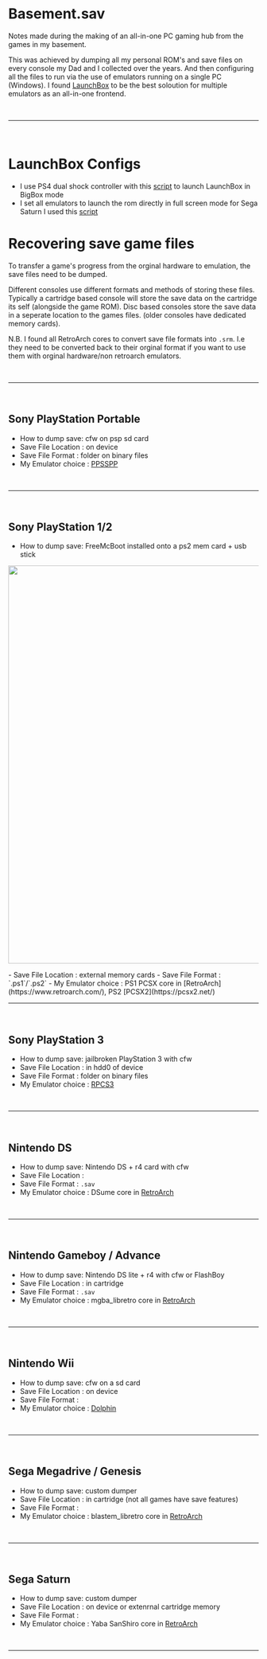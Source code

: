 # Basement.sav
Notes made during the making of an all-in-one PC gaming hub from the games in my basement.

This was achieved by dumping all my personal ROM's and save files on every console my Dad and I collected over the years. And then configuring all the files to run via the use of emulators running on a single PC (Windows). I found [LaunchBox](https://www.launchbox-app.com/download) to be the best soloution for multiple emulators as an all-in-one frontend.

<br>

<hr />

<br>

# LaunchBox Configs
 - I use PS4 dual shock controller with this [script](https://github.com/Shellywell123/BigBox_PS4_home_button_Launcher) to launch LaunchBox in BigBox mode
 - I set all emulators to launch the rom directly in full screen mode for Sega Saturn I used this [script](https://github.com/Shellywell123/Launch-Box_Yaba_Sanshiro_Fullscreen_AutoHotKey_Script)

# Recovering save game files
To transfer a game's progress from the orginal hardware to emulation, the save files need to be dumped. 

Different consoles use different formats and methods of storing these files. Typically a cartridge based console will store the save data on the cartridge its self (alongside the game ROM). Disc based consoles store the save data in a seperate location to the games files. (older consoles have dedicated memory cards).

N.B. I found all RetroArch cores to convert save file formats into `.srm`. I.e they need to be converted back to their orginal format if you want to use them with orginal hardware/non retroarch emulators.

<br>

<hr />

<br>

## Sony PlayStation Portable
 - How to dump save: cfw on psp sd card
 - Save File Location : on device
 - Save File Format : folder on binary files
 - My Emulator choice : [PPSSPP](http://ppsspp.org/)

<br>

<hr />

<br>

## Sony PlayStation 1/2
 - How to dump save: FreeMcBoot installed onto a ps2 mem card + usb stick
 <p float="middle">
  <img src="https://shellywell123.github.io/The-Shenanigans-of-Shellywell123/assets/FreeMcBoot.png" width="800" />
</p>
 - Save File Location : external memory cards
 - Save File Format : `.ps1`/`.ps2`
 - My Emulator choice : PS1 PCSX core in [RetroArch](https://www.retroarch.com/), PS2 [PCSX2](https://pcsx2.net/)

<br>

<hr />

<br>

## Sony PlayStation 3
 - How to dump save: jailbroken PlayStation 3 with cfw
 - Save File Location : in hdd0 of device
 - Save File Format : folder on binary files
 - My Emulator choice : [RPCS3](https://rpcs3.net/)

<br>

<hr />

<br>

## Nintendo DS
 - How to dump save: Nintendo DS + r4 card with cfw
 - Save File Location : 
 - Save File Format : `.sav`
 - My Emulator choice : DSume core in [RetroArch](https://www.retroarch.com/)

<br>

<hr />

<br>

## Nintendo Gameboy / Advance 
 - How to dump save: Nintendo DS lite + r4 with cfw or FlashBoy
 - Save File Location : in cartridge
 - Save File Format : `.sav`
 - My Emulator choice : mgba_libretro core in [RetroArch](https://www.retroarch.com/)

<br>

<hr />

<br>

## Nintendo Wii
 - How to dump save: cfw on a sd card
 - Save File Location : on device
 - Save File Format :
 - My Emulator choice : [Dolphin](https://dolphin-emu.org/)

<br>

<hr />

<br>

## Sega Megadrive / Genesis
 - How to dump save: custom dumper 
 - Save File Location : in cartridge (not all games have save features)
 - Save File Format :
 - My Emulator choice : blastem_libretro core in [RetroArch](https://www.retroarch.com/)

<br>

<hr />

<br>

## Sega Saturn
 - How to dump save: custom dumper 
 - Save File Location : on device or extenrnal cartridge memory
 - Save File Format :
 - My Emulator choice : Yaba SanShiro core in [RetroArch](https://www.retroarch.com/)

<br>

<hr />

<br>